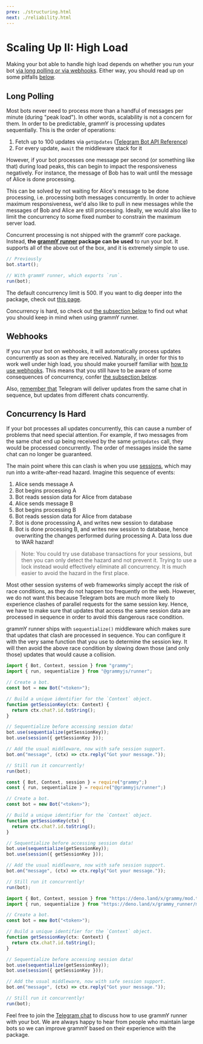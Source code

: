 ```yaml
---
prev: ./structuring.html
next: ./reliability.html
---
```


# Scaling Up II: High Load

Making your bot able to handle high load depends on whether you run your bot [via long polling or via webhooks](../guide/deployment-types.md).
Either way, you should read up on some pitfalls [below](#concurrency-is-hard).

## Long Polling

Most bots never need to process more than a handful of messages per minute (during "peak load").
In other words, scalability is not a concern for them.
In order to be predictable, grammY is processing updates sequentially.
This is the order of operations:

1. Fetch up to 100 updates via `getUpdates` ([Telegram Bot API Reference](https://core.telegram.org/bots/api#getupdates))
2. For every update, `await` the middleware stack for it

However, if your bot processes one message per second (or something like that) during load peaks, this can begin to impact the responsiveness negatively.
For instance, the message of Bob has to wait until the message of Alice is done processing.

This can be solved by not waiting for Alice's message to be done processing, i.e. processing both messages concurrently.
In order to achieve maximum responsiveness, we'd also like to pull in new messages while the messages of Bob and Alice are still processing.
Ideally, we would also like to limit the concurrency to some fixed number to constrain the maximum server load.

Concurrent processing is not shipped with the grammY core package.
Instead, **the [grammY runner](../plugins/runner.md) package can be used** to run your bot.
It supports all of the above out of the box, and it is extremely simple to use.

```ts
// Previously
bot.start();

// With grammY runner, which exports `run`.
run(bot);
```

The default concurrency limit is 500.
If you want to dig deeper into the package, check out [this page](../plugins/runner.md).

Concurrency is hard, so check out [the subsection below](#concurrency-is-hard) to find out what you should keep in mind when using grammY runner.

## Webhooks

If you run your bot on webhooks, it will automatically process updates concurrently as soon as they are received.
Naturally, in order for this to work well under high load, you should make yourself familiar with [how to use webhooks](../guide/deployment-types.md#how-to-use-1).
This means that you still have to be aware of some consequences of concurrency, confer [the subsection below](#concurrency-is-hard).

Also, [remember that](../guide/deployment-types.md#ending-webhook-requests-in-time) Telegram will deliver updates from the same chat in sequence, but updates from different chats concurrently.

## Concurrency Is Hard

If your bot processes all updates concurrently, this can cause a number of problems that need special attention.
For example, if two messages from the same chat end up being received by the same `getUpdates` call, they would be processed concurrently.
The order of messages inside the same chat can no longer be guaranteed.

The main point where this can clash is when you use [sessions](../plugins/session.md), which may run into a write-after-read hazard.
Imagine this sequence of events:

1. Alice sends message A
2. Bot begins processing A
3. Bot reads session data for Alice from database
4. Alice sends message B
5. Bot begins processing B
6. Bot reads session data for Alice from database
7. Bot is done processsing A, and writes new session to database
8. Bot is done processing B, and writes new session to database, hence overwriting the changes performed during processing A.
   Data loss due to WAR hazard!

> Note: You could try use database transactions for your sessions, but then you can only detect the hazard and not prevent it.
> Trying to use a lock instead would effectively eliminate all concurrency.
> It is much easier to avoid the hazard in the first place.

Most other session systems of web frameworks simply accept the risk of race conditions, as they do not happen too frequently on the web.
However, we do not want this because Telegram bots are much more likely to experience clashes of parallel requests for the same session key.
Hence, we have to make sure that updates that access the same session data are processed in sequence in order to avoid this dangerous race condition.

grammY runner ships with `sequentialize()` middleware which makes sure that updates that clash are processed in sequence.
You can configure it with the very same function that you use to determine the session key.
It will then avoid the above race condition by slowing down those (and only those) updates that would cause a collision.

<CodeGroup>
  <CodeGroupItem title="TypeScript" active>

```ts
import { Bot, Context, session } from "grammy";
import { run, sequentialize } from "@grammyjs/runner";

// Create a bot.
const bot = new Bot("<token>");

// Build a unique identifier for the `Context` object.
function getSessionKey(ctx: Context) {
  return ctx.chat?.id.toString();
}

// Sequentialize before accessing session data!
bot.use(sequentialize(getSessionKey));
bot.use(session({ getSessionKey }));

// Add the usual middleware, now with safe session support.
bot.on("message", (ctx) => ctx.reply("Got your message."));

// Still run it concurrently!
run(bot);
```

</CodeGroupItem>

<CodeGroupItem title="JavaScript">

```ts
const { Bot, Context, session } = require("grammy";)
const { run, sequentialize } = require("@grammyjs/runner";)

// Create a bot.
const bot = new Bot("<token>");

// Build a unique identifier for the `Context` object.
function getSessionKey(ctx) {
  return ctx.chat?.id.toString();
}

// Sequentialize before accessing session data!
bot.use(sequentialize(getSessionKey));
bot.use(session({ getSessionKey }));

// Add the usual middleware, now with safe session support.
bot.on("message", (ctx) => ctx.reply("Got your message."));

// Still run it concurrently!
run(bot);
```

</CodeGroupItem>
 <CodeGroupItem title="Deno">

```ts
import { Bot, Context, session } from "https://deno.land/x/grammy/mod.ts";
import { run, sequentialize } from "https://deno.land/x/grammy_runner/mod.ts";

// Create a bot.
const bot = new Bot("<token>");

// Build a unique identifier for the `Context` object.
function getSessionKey(ctx: Context) {
  return ctx.chat?.id.toString();
}

// Sequentialize before accessing session data!
bot.use(sequentialize(getSessionKey));
bot.use(session({ getSessionKey }));

// Add the usual middleware, now with safe session support.
bot.on("message", (ctx) => ctx.reply("Got your message."));

// Still run it concurrently!
run(bot);
```

</CodeGroupItem>
</CodeGroup>

Feel free to join the [Telegram chat](https://t.me/grammyjs) to discuss how to use grammY runner with your bot.
We are always happy to hear from people who maintain large bots so we can improve grammY based on their experience with the package.
